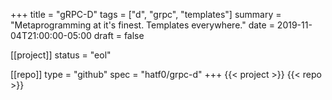 +++
title = "gRPC-D"
tags = ["d", "grpc", "templates"]
summary = "Metaprogramming at it's finest. Templates everywhere."
date = 2019-11-04T21:00:00-05:00
draft = false

[[project]]
status = "eol"

[[repo]]
type = "github"
spec = "hatf0/grpc-d"
+++
{{< project >}}
{{< repo >}}
